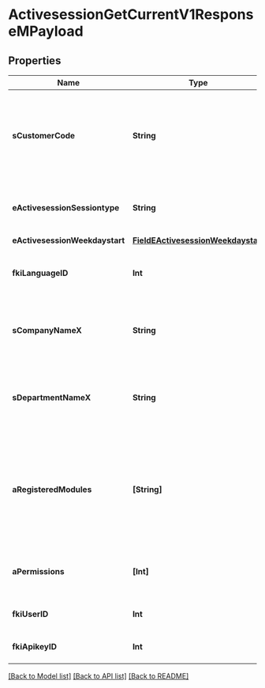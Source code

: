 # ActivesessionGetCurrentV1ResponseMPayload

## Properties
Name | Type | Description | Notes
------------ | ------------- | ------------- | -------------
**sCustomerCode** | **String** | The customer code specific to the client in which the API request is being made | 
**eActivesessionSessiontype** | **String** | The type of session used for the API request call | 
**eActivesessionWeekdaystart** | [**FieldEActivesessionWeekdaystart**](FieldEActivesessionWeekdaystart.md) |  | 
**fkiLanguageID** | **Int** | The unique ID of the Language.  Valid values:  |Value|Description| |-|-| |1|French| |2|English| | 
**sCompanyNameX** | **String** | The name of the active Company in the current language | 
**sDepartmentNameX** | **String** | The name of the active Department in the current language | 
**aRegisteredModules** | **[String]** | An Array of Registered modules.  These are the modules that are Licensed to be used by the User or the API Key. | 
**aPermissions** | **[Int]** | An array of permissions granted to the user or api key | 
**fkiUserID** | **Int** | The unique ID of the User | 
**fkiApikeyID** | **Int** | The unique ID of the Apikey | 

[[Back to Model list]](../README.md#documentation-for-models) [[Back to API list]](../README.md#documentation-for-api-endpoints) [[Back to README]](../README.md)


